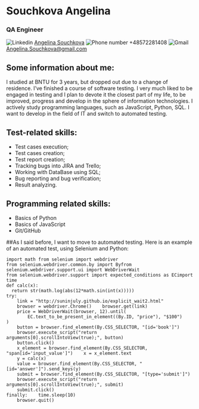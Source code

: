 # Souchkova Angelina
### QA Engineer
![Linkedin](https://avatars.mds.yandex.net/i?id=2eb2e8327516ade1eacfd0ed7307ecb84e02bb36-8341432-images-thumbs&n=13&exp=1) [Angelina Souchkova](https://www.linkedin.com/in/angelina-souchkova/)
![Phone number](https://yandex-images.clstorage.net/H4O9TW200/28fa62GZ2Ldu/uHd4nbSdm4Vy_RjlygAJoHitf5W_BgEb9PMERBbYVAadrhlbqDkVqqgK6USqPcHULhA1jIGlJuUdZB2QOE3mbplTvDm1aG7RcyhYZfpQKHWsnG5QH0PQv9E2lRQmKARWudtsnziccR7Niu_nPRqTx-yGh37TAvLgOMF45OnJh11aw2rPwv-41cVdmERJAytWi1-cgb6CsPsD10ZC1d9hAK_Y_h4MH0Oe6K-PBAxIIIe9BgSuATKzUQryajftivYv6KUIPxHfiwZmf4n0WAIrpzi_foAdw3AYk4aU8_fNMTHvKU4NT99jD9vdrsWui9KFH0SnzHAzcwD4MpoX7YrkLhvnWBwDD7qk1C4Z11sxWbXpzY1D72DxKXN1VmCXnsDBDTlM7X_PcN1pztxHrXhSZR4EpW8yw7MCquOodc9ohX7aB_tu8C1aZxUf6AdJ4VpUqx6skN2go1tB9KRRFb0A4R_bzO8d3yMcmAyvZC9qwEVtZAZ-0MBjk4oTmibMOaRv2UdZniEPabRnTau3q3EYNdt_vgO-gVNbUTalcPaO0SMeO1yO7z0RHug9HCR8WBBlPJfm3ZITMyFaYSrHH0vU_7iX-u6SLcumpM_Yl-qDCzUJLbwSTRExu5P2ZiEHXMNxrcpNbb5sMl9Jba5Fzfrj1zzVZu7zgTIQqGJJ901LtU_r1Ridse_55eaM-sV4EEq2Suy-4l_SYxqARQdipq3xoQ_r_p79ngPfiV9vVmw78dTv5icuI2FiElgQGqc8qgUf2UUZ7AKNyQRULepkazPK16t_veE8g6MI4LUkU6ZNkALt-00tnawwvrj9TxRPirDWX_aVHCDTQmE5EAjUb6jkrapGSN7Sv4tEBC55lxkAiYYqP9xRn0MDC5EV12GH7nORzJht3u-PYwy7Dywm7bmhhC0klq3R8lNhGGJZ581pli6KVxq_AN06tDaOWDRqwIknmHx8gazjc6qTBFUjc) +48572281408
![Gmail](https://yandex-images.clstorage.net/H4O9TW200/28fa62GZ2Ldu/uHd4nbSdm4Vy_RjlygAJoHitf5W_BgEb9PNBkab4lBYNngkbeDxFqvgfzHHqbbGEWyWV3MGwNiU9Ze3gWG3zG6wTuSxQbTuVcs3IdHqQeRD4Xf_U_3YknoVGVMCTfYDCiG5vvc8-Mrw6rN6GvZpgdA6V5b0lcTIj29U7xi-qVR8qdnkN4z44tlUOOqXbURlUKrwsggyBQciTRcZBp_6yQq1LD17-bIH8ayxdVm-qIcU8pvduITJDUWmzWTb8imbMiVRovfI_OEfm7tikeBDZt7rt_jMukxH507R2UuQ-ktOeOS6fXK9z_slu_jQeq-GUzmYHTiEyUVCa8QkV7lpXbjsF-J7xDEpVN5wrZ4qzWIZaHjygTsDgCTGkdLLULoEBLCpcHV9c8x7ILvyXXFshlpy3NSwD0DAAWxGqZx14t636NAlO49xJtHVPCrS4cwr0aJ_OkczjICkjRvSwtj7SwN3oLz7dTmE-u05fhr5Y8Qe8Rwd_AIEREVhRCJfMWoR-iGZK_gFMC9UFLhgn21L69Hhdz7Av0PHrIqZk0UTc4MKt2Zx-jnyxHuq9vyX8i6G1bDW3ntPzYYE5gavnf3gmbEvkOd5AvhjV13waNijCmBS6nQzh3gLjuZFXdTIVjcODDIkuHz_eQqzq_z8WnRmghJ421K6B8wAxasNJlFy6FC8JpxuM0i1ZVpS9GMY6Acq1qS5ton_z0WkzdsbBVn_yA8y77wyeH1CvOcx-1k358IZuRIf-8BKwYVhTSOXv2CTOuwYLLcEO2Td1LhvFWVAKp8neTpN_E7DK0WZ1cjZNwWL9Gc9Ova4RrYnczOROS9D1D0SVjaMQUdMrUBnXP-pmjusFmN6zPZpm9G56dfqQqqS4fr2hXrBTWfAFVYFEbpLQ_uusfB-dAP_7Ds9Vv2rB9S42xL4B0SNQC0FLtu2I137Zpbl9wP2ax0Yt2qXJMNoFum8_461Qw0vRRodA4) Angelina.Souchkova@gmail.com
## Some information about me:
I studied at BNTU for 3 years, but dropped out due to a change of residence. I’ve finished a course of software testing. I very much liked to be engaged in testing and I plan to devote it the closest part of my life, to be improved, progress and develop in
the sphere of information technologies. I actively study programming languages, such as JavaScript, Python, SQL. I want to develop in the field of IT and switch to automated testing.

## Test-related skills:
* Test cases execution;
* Test cases creation;
* Test report creation;
* Tracking bugs into JIRA and Trello;
* Working with DataBase using SQL;
* Bug reporting and bug verification;
* Result analyzing.

## Programming related skills:
* Basics of Python
* Basics of JavaScript
* Git/GitHub

##As I said before, I want to move to automated testing. Here is an example of an automated test, using Selenium and Python:
```
import math from selenium import webdriver
from selenium.webdriver.common.by import Byfrom selenium.webdriver.support.ui import WebDriverWait
from selenium.webdriver.support import expected_conditions as ECimport time
def calc(x):
  return str(math.log(abs(12*math.sin(int(x)))))
try:    
    link = "http://suninjuly.github.io/explicit_wait2.html"
    browser = webdriver.Chrome()    browser.get(link)
    price = WebDriverWait(browser, 12).until(
        EC.text_to_be_present_in_element((By.ID, "price"), "$100")    )
    button = browser.find_element(By.CSS_SELECTOR, "[id='book']")
    browser.execute_script("return arguments[0].scrollIntoView(true);", button)
    button.click()
    x_element = browser.find_element(By.CSS_SELECTOR, "span[id='input_value']")    x = x_element.text
    y = calc(x)
    value = browser.find_element(By.CSS_SELECTOR, "[id='answer']").send_keys(y)
    submit = browser.find_element(By.CSS_SELECTOR, "[type='submit']")
    browser.execute_script("return arguments[0].scrollIntoView(true);", submit)
    submit.click()
finally:    time.sleep(10)
    browser.quit()
```


